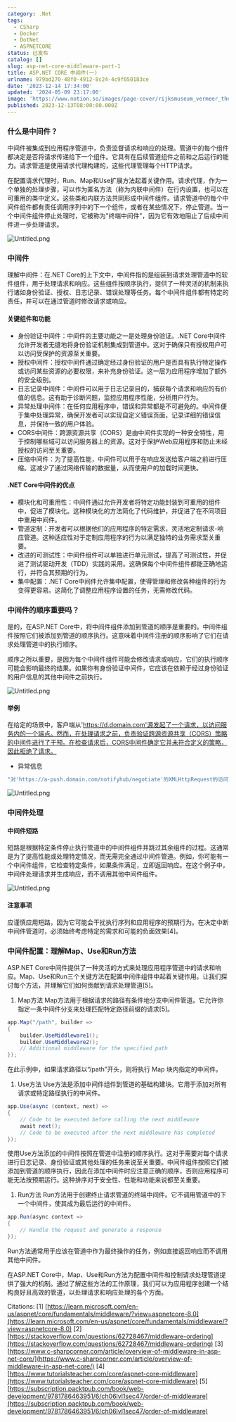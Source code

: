 ```yaml
---
category: .Net
tags:
  - CSharp
  - Docker
  - DotNet
  - ASPNETCORE
status: 已发布
catalog: []
slug: asp-net-core-middleware-part-1
title: ASP.NET CORE 中间件(一)
urlname: 979bd270-48f0-4912-8c24-4c9f050183ce
date: '2023-12-14 17:34:00'
updated: '2024-05-09 23:17:00'
image: 'https://www.notion.so/images/page-cover/rijksmuseum_vermeer_the_milkmaid.jpg'
published: 2023-12-13T08:00:00.000Z
---
```


### 什么是中间件？


中间件被集成到应用程序管道中，负责监督请求和响应的处理。管道中的每个组件都决定是否将请求传递给下一个组件。它具有在后续管道组件之前和之后运行的能力。请求管道是使用请求代理构建的，这些代理管理每个HTTP请求。


在配置请求代理时，Run、Map和Use扩展方法起着关键作用。请求代理，作为一个单独的处理步骤，可以作为匿名方法（称为内联中间件）在行内设置，也可以在可重用的类中定义。这些类和内联方法共同形成中间件组件。请求管道中的每个中间件组件都有责任调用序列中的下一个组件，或者在某些情况下，停止管道。当一个中间件组件停止处理时，它被称为"终端中间件"，因为它有效地阻止了后续中间件进一步处理请求。


![Untitled.png](https://prod-files-secure.s3.us-west-2.amazonaws.com/5d24fe63-e567-4804-86f9-9fdc62e13082/da807807-d02d-4fa1-86b6-db45e4678714/Untitled.png?X-Amz-Algorithm=AWS4-HMAC-SHA256&X-Amz-Content-Sha256=UNSIGNED-PAYLOAD&X-Amz-Credential=ASIAZI2LB46625JMIU6Z%2F20250212%2Fus-west-2%2Fs3%2Faws4_request&X-Amz-Date=20250212T053726Z&X-Amz-Expires=3600&X-Amz-Security-Token=IQoJb3JpZ2luX2VjEMn%2F%2F%2F%2F%2F%2F%2F%2F%2F%2FwEaCXVzLXdlc3QtMiJIMEYCIQCAOo6mBA4DNYIsQJ%2B5a5DU9GFv2o16eakbuyGhB%2BtY0gIhAJG6XjrxndnPXcyyeCL5mTI%2BAYiHVeCIfQLro5UyIluSKogECOL%2F%2F%2F%2F%2F%2F%2F%2F%2F%2FwEQABoMNjM3NDIzMTgzODA1IgzMFVOekQWiw9Ci26Aq3AM59n0l30Gt24eky9TvMmlfL4NJul0m2p6bj2Bm17zS4f4%2BgsklG%2Fr8e5H2jGfafM3eyntBV5mMpuuACSAA23KA6gpOAMHu%2Fub9Pb4m7HBsYlKpX9m9y0%2BXd%2BlRBS8IV8DGcv1wO4DyAX0az5wp6yWJxYJpLzx7qlEJ2QW9%2B1oGR5Hw8pPl4uarEEEdQnIw%2FC7LGzObls302ZfjOKR1zoy2%2BhyRRuOx3Vz4nlltG7tLd20XW1AIjYGVb%2Ftm7EclG%2B1Ia%2FAEAEdA%2FuVXlASwC1c3OeDTNhjFBnNl5YPAfg%2FBmauIDuA3amjCt6APn7AlRShaIJCGydiLVT%2B0Bu6saxcfvYb0Bwv2MCEuAEuGlPETrNwmVpybgnBNv3ViAzQcZ2%2F9e8zZA4hr%2F5Rs1n30%2FLD8YhexzHzcVl%2B3ENpxQlMZYuTmI8%2FGFACrboLfrgThClYPQX3T6rZPNi7Rd7O%2Bsna%2F11m5OlnUxKWVg2A37fAGWhye2hGcHZn%2FycRkEyYbovqNKVYl%2Fc02sLDQRNdZlxHM4%2F5qmEEmIAid6HkhVLtVb5soXVLF1Uzmxn6WbImWOkJZJ7vwbzuxdjfAIaJ91GCOeNNGiV92dFunqqSmRcGAAwKaivfTV32mEIPRRDCX6K%2B9BjqkAYAE8mWqriP%2BWvKpl3Yykc%2B%2FN%2BMrtTZgztA92dQ5PITI58PHhfXGnITT3hpJrNNnytw0rp4fGqmjWfb3ggjWQTFyFyxjwC%2F59fI5EomUauB2bU1rakeY%2FpmjQmIzoVvhutiTowNM4lJAvUmYLruBW06L%2BXPk9nFWzSAR%2FTZ9LKSBKLBd6dLF7NcitlAtpxZ4QUfNg8Y%2BaCSDa7yzDu0Mpt%2BFRSyf&X-Amz-Signature=061c6976efd62adce63029118bb0b9a2117451190d2be314d9c9a9ba652492fc&X-Amz-SignedHeaders=host&x-id=GetObject)


### 中间件


理解中间件：在.NET Core的上下文中，中间件指的是组装到请求处理管道中的软件组件，用于处理请求和响应。这些组件按顺序执行，提供了一种灵活的机制来执行诸如身份验证、授权、日志记录、错误处理等任务。每个中间件组件都有特定的责任，并可以在通过管道时修改请求或响应。


#### 关键组件和功能

- 身份验证中间件：中间件的主要功能之一是处理身份验证。.NET Core中间件允许开发者无缝地将身份验证机制集成到管道中。这对于确保只有授权用户可以访问受保护的资源至关重要。
- 授权中间件：授权中间件通过确定经过身份验证的用户是否具有执行特定操作或访问某些资源的必要权限，来补充身份验证。这一层为应用程序增加了额外的安全级别。
- 日志记录中间件：中间件可以用于日志记录目的，捕获每个请求和响应的有价值的信息。这有助于诊断问题，监控应用程序性能，分析用户行为。
- 异常处理中间件：在任何应用程序中，错误和异常都是不可避免的。中间件便于集中处理异常，确保开发者可以实现自定义错误页面，记录详细的错误信息，并保持一致的用户体验。
- CORS中间件：跨源资源共享（CORS）是由中间件实现的一种安全特性，用于控制哪些域可以访问服务器上的资源。这对于保护Web应用程序和防止未经授权的访问至关重要。
- 压缩中间件：为了提高性能，中间件可以用于在响应发送给客户端之前进行压缩。这减少了通过网络传输的数据量，从而使用户的加载时间更快。

#### .NET Core中间件的优点

- 模块化和可重用性：中间件通过允许开发者将特定功能封装到可重用的组件中，促进了模块化。这种模块化的方法简化了代码维护，并促进了在不同项目中重用中间件。
- 管道定制：开发者可以根据他们的应用程序的特定需求，灵活地定制请求-响应管道。这种适应性对于定制应用程序的行为以满足独特的业务需求至关重要。
- 改进的可测试性：中间件组件可以单独进行单元测试，提高了可测试性，并促进了测试驱动开发（TDD）实践的采用。这确保每个中间件组件都能正确地运行，并符合其预期的行为。
- 集中配置：.NET Core中间件允许集中配置，使得管理和修改各种组件的行为变得更容易。这简化了调整应用程序设置的任务，无需修改代码。

### 中间件的顺序重要吗？


是的，在ASP.NET Core中，将中间件组件添加到管道的顺序是重要的。中间件组件按照它们被添加到管道的顺序执行。这意味着中间件注册的顺序影响了它们在请求处理管道中的执行顺序。


顺序之所以重要，是因为每个中间件组件可能会修改请求或响应，它们的执行顺序可能会影响最终的结果。如果你有身份验证中间件，它应该在依赖于经过身份验证的用户信息的其他中间件之前执行。


![Untitled.png](https://prod-files-secure.s3.us-west-2.amazonaws.com/5d24fe63-e567-4804-86f9-9fdc62e13082/24f795a2-1c5a-4a6b-a0d8-2afb160076f1/Untitled.png?X-Amz-Algorithm=AWS4-HMAC-SHA256&X-Amz-Content-Sha256=UNSIGNED-PAYLOAD&X-Amz-Credential=ASIAZI2LB46625JMIU6Z%2F20250212%2Fus-west-2%2Fs3%2Faws4_request&X-Amz-Date=20250212T053726Z&X-Amz-Expires=3600&X-Amz-Security-Token=IQoJb3JpZ2luX2VjEMn%2F%2F%2F%2F%2F%2F%2F%2F%2F%2FwEaCXVzLXdlc3QtMiJIMEYCIQCAOo6mBA4DNYIsQJ%2B5a5DU9GFv2o16eakbuyGhB%2BtY0gIhAJG6XjrxndnPXcyyeCL5mTI%2BAYiHVeCIfQLro5UyIluSKogECOL%2F%2F%2F%2F%2F%2F%2F%2F%2F%2FwEQABoMNjM3NDIzMTgzODA1IgzMFVOekQWiw9Ci26Aq3AM59n0l30Gt24eky9TvMmlfL4NJul0m2p6bj2Bm17zS4f4%2BgsklG%2Fr8e5H2jGfafM3eyntBV5mMpuuACSAA23KA6gpOAMHu%2Fub9Pb4m7HBsYlKpX9m9y0%2BXd%2BlRBS8IV8DGcv1wO4DyAX0az5wp6yWJxYJpLzx7qlEJ2QW9%2B1oGR5Hw8pPl4uarEEEdQnIw%2FC7LGzObls302ZfjOKR1zoy2%2BhyRRuOx3Vz4nlltG7tLd20XW1AIjYGVb%2Ftm7EclG%2B1Ia%2FAEAEdA%2FuVXlASwC1c3OeDTNhjFBnNl5YPAfg%2FBmauIDuA3amjCt6APn7AlRShaIJCGydiLVT%2B0Bu6saxcfvYb0Bwv2MCEuAEuGlPETrNwmVpybgnBNv3ViAzQcZ2%2F9e8zZA4hr%2F5Rs1n30%2FLD8YhexzHzcVl%2B3ENpxQlMZYuTmI8%2FGFACrboLfrgThClYPQX3T6rZPNi7Rd7O%2Bsna%2F11m5OlnUxKWVg2A37fAGWhye2hGcHZn%2FycRkEyYbovqNKVYl%2Fc02sLDQRNdZlxHM4%2F5qmEEmIAid6HkhVLtVb5soXVLF1Uzmxn6WbImWOkJZJ7vwbzuxdjfAIaJ91GCOeNNGiV92dFunqqSmRcGAAwKaivfTV32mEIPRRDCX6K%2B9BjqkAYAE8mWqriP%2BWvKpl3Yykc%2B%2FN%2BMrtTZgztA92dQ5PITI58PHhfXGnITT3hpJrNNnytw0rp4fGqmjWfb3ggjWQTFyFyxjwC%2F59fI5EomUauB2bU1rakeY%2FpmjQmIzoVvhutiTowNM4lJAvUmYLruBW06L%2BXPk9nFWzSAR%2FTZ9LKSBKLBd6dLF7NcitlAtpxZ4QUfNg8Y%2BaCSDa7yzDu0Mpt%2BFRSyf&X-Amz-Signature=5ac76a369ff265b062e744c932e7e2f959e58b1cb49d4739719c5a1be5407e45&X-Amz-SignedHeaders=host&x-id=GetObject)


#### 举例


在给定的场景中，客户端从'https://d.domain.com'源发起了一个请求，以访问服务内的一个端点。然而，在处理请求之前，负责验证跨源资源共享（CORS）策略的中间件进行了干预。在检查请求后，CORS中间件确定它并未符合定义的策略，因此拒绝了请求。

- 异常信息

```c#
"对'https://a-push.domain.com/notifyhub/negotiate'的XMLHttpRequest的访问，源自'https://d.domain.com'，已被CORS策略阻止：预检请求的响应未通过访问控制检查：请求的资源上没有'Access-Control-Allow-Origin'头。"[1][2][3]
```


![Untitled.png](https://prod-files-secure.s3.us-west-2.amazonaws.com/5d24fe63-e567-4804-86f9-9fdc62e13082/371d9517-dafe-4432-94b7-2d14d1593167/Untitled.png?X-Amz-Algorithm=AWS4-HMAC-SHA256&X-Amz-Content-Sha256=UNSIGNED-PAYLOAD&X-Amz-Credential=ASIAZI2LB46625JMIU6Z%2F20250212%2Fus-west-2%2Fs3%2Faws4_request&X-Amz-Date=20250212T053726Z&X-Amz-Expires=3600&X-Amz-Security-Token=IQoJb3JpZ2luX2VjEMn%2F%2F%2F%2F%2F%2F%2F%2F%2F%2FwEaCXVzLXdlc3QtMiJIMEYCIQCAOo6mBA4DNYIsQJ%2B5a5DU9GFv2o16eakbuyGhB%2BtY0gIhAJG6XjrxndnPXcyyeCL5mTI%2BAYiHVeCIfQLro5UyIluSKogECOL%2F%2F%2F%2F%2F%2F%2F%2F%2F%2FwEQABoMNjM3NDIzMTgzODA1IgzMFVOekQWiw9Ci26Aq3AM59n0l30Gt24eky9TvMmlfL4NJul0m2p6bj2Bm17zS4f4%2BgsklG%2Fr8e5H2jGfafM3eyntBV5mMpuuACSAA23KA6gpOAMHu%2Fub9Pb4m7HBsYlKpX9m9y0%2BXd%2BlRBS8IV8DGcv1wO4DyAX0az5wp6yWJxYJpLzx7qlEJ2QW9%2B1oGR5Hw8pPl4uarEEEdQnIw%2FC7LGzObls302ZfjOKR1zoy2%2BhyRRuOx3Vz4nlltG7tLd20XW1AIjYGVb%2Ftm7EclG%2B1Ia%2FAEAEdA%2FuVXlASwC1c3OeDTNhjFBnNl5YPAfg%2FBmauIDuA3amjCt6APn7AlRShaIJCGydiLVT%2B0Bu6saxcfvYb0Bwv2MCEuAEuGlPETrNwmVpybgnBNv3ViAzQcZ2%2F9e8zZA4hr%2F5Rs1n30%2FLD8YhexzHzcVl%2B3ENpxQlMZYuTmI8%2FGFACrboLfrgThClYPQX3T6rZPNi7Rd7O%2Bsna%2F11m5OlnUxKWVg2A37fAGWhye2hGcHZn%2FycRkEyYbovqNKVYl%2Fc02sLDQRNdZlxHM4%2F5qmEEmIAid6HkhVLtVb5soXVLF1Uzmxn6WbImWOkJZJ7vwbzuxdjfAIaJ91GCOeNNGiV92dFunqqSmRcGAAwKaivfTV32mEIPRRDCX6K%2B9BjqkAYAE8mWqriP%2BWvKpl3Yykc%2B%2FN%2BMrtTZgztA92dQ5PITI58PHhfXGnITT3hpJrNNnytw0rp4fGqmjWfb3ggjWQTFyFyxjwC%2F59fI5EomUauB2bU1rakeY%2FpmjQmIzoVvhutiTowNM4lJAvUmYLruBW06L%2BXPk9nFWzSAR%2FTZ9LKSBKLBd6dLF7NcitlAtpxZ4QUfNg8Y%2BaCSDa7yzDu0Mpt%2BFRSyf&X-Amz-Signature=4f331baf6b8d6ce352246ec81d1bb7b3306e7c58dbd68e5f0c9445de9226c8c5&X-Amz-SignedHeaders=host&x-id=GetObject)


### 中间件处理


#### 中间件短路
短路是根据特定条件停止执行管道中的中间件组件并跳过其余组件的过程。这通常是为了提高性能或处理特定情况，而无需完全通过中间件管道。例如，你可能有一个中间件组件，它检查特定条件，如果条件满足，立即返回响应。在这个例子中，中间件处理请求并生成响应，而不调用其他中间件组件。


![Untitled.png](https://prod-files-secure.s3.us-west-2.amazonaws.com/5d24fe63-e567-4804-86f9-9fdc62e13082/e8a1d943-cb51-4723-936e-23c6af2fb0f9/Untitled.png?X-Amz-Algorithm=AWS4-HMAC-SHA256&X-Amz-Content-Sha256=UNSIGNED-PAYLOAD&X-Amz-Credential=ASIAZI2LB46625JMIU6Z%2F20250212%2Fus-west-2%2Fs3%2Faws4_request&X-Amz-Date=20250212T053726Z&X-Amz-Expires=3600&X-Amz-Security-Token=IQoJb3JpZ2luX2VjEMn%2F%2F%2F%2F%2F%2F%2F%2F%2F%2FwEaCXVzLXdlc3QtMiJIMEYCIQCAOo6mBA4DNYIsQJ%2B5a5DU9GFv2o16eakbuyGhB%2BtY0gIhAJG6XjrxndnPXcyyeCL5mTI%2BAYiHVeCIfQLro5UyIluSKogECOL%2F%2F%2F%2F%2F%2F%2F%2F%2F%2FwEQABoMNjM3NDIzMTgzODA1IgzMFVOekQWiw9Ci26Aq3AM59n0l30Gt24eky9TvMmlfL4NJul0m2p6bj2Bm17zS4f4%2BgsklG%2Fr8e5H2jGfafM3eyntBV5mMpuuACSAA23KA6gpOAMHu%2Fub9Pb4m7HBsYlKpX9m9y0%2BXd%2BlRBS8IV8DGcv1wO4DyAX0az5wp6yWJxYJpLzx7qlEJ2QW9%2B1oGR5Hw8pPl4uarEEEdQnIw%2FC7LGzObls302ZfjOKR1zoy2%2BhyRRuOx3Vz4nlltG7tLd20XW1AIjYGVb%2Ftm7EclG%2B1Ia%2FAEAEdA%2FuVXlASwC1c3OeDTNhjFBnNl5YPAfg%2FBmauIDuA3amjCt6APn7AlRShaIJCGydiLVT%2B0Bu6saxcfvYb0Bwv2MCEuAEuGlPETrNwmVpybgnBNv3ViAzQcZ2%2F9e8zZA4hr%2F5Rs1n30%2FLD8YhexzHzcVl%2B3ENpxQlMZYuTmI8%2FGFACrboLfrgThClYPQX3T6rZPNi7Rd7O%2Bsna%2F11m5OlnUxKWVg2A37fAGWhye2hGcHZn%2FycRkEyYbovqNKVYl%2Fc02sLDQRNdZlxHM4%2F5qmEEmIAid6HkhVLtVb5soXVLF1Uzmxn6WbImWOkJZJ7vwbzuxdjfAIaJ91GCOeNNGiV92dFunqqSmRcGAAwKaivfTV32mEIPRRDCX6K%2B9BjqkAYAE8mWqriP%2BWvKpl3Yykc%2B%2FN%2BMrtTZgztA92dQ5PITI58PHhfXGnITT3hpJrNNnytw0rp4fGqmjWfb3ggjWQTFyFyxjwC%2F59fI5EomUauB2bU1rakeY%2FpmjQmIzoVvhutiTowNM4lJAvUmYLruBW06L%2BXPk9nFWzSAR%2FTZ9LKSBKLBd6dLF7NcitlAtpxZ4QUfNg8Y%2BaCSDa7yzDu0Mpt%2BFRSyf&X-Amz-Signature=a4d8176c7d42b43816f9a4c817cb3daa2de0e0e677fdbe77641043f476431c40&X-Amz-SignedHeaders=host&x-id=GetObject)


#### 注意事项


应谨慎应用短路，因为它可能会干扰执行序列和应用程序的预期行为。在决定中断中间件管道时，必须始终考虑特定的需求和可能的负面效果[4]。


### 中间件配置：理解Map、Use和Run方法


ASP.NET Core中间件提供了一种灵活的方式来处理应用程序管道中的请求和响应。Map、Use和Run三个关键方法在配置中间件组件中起着关键作用。让我们探讨每个方法，并理解它们如何贡献到请求处理管道[5]。

1. Map方法
Map方法用于根据请求的路径有条件地分支中间件管道。它允许你指定一条中间件分支来处理匹配特定路径前缀的请求[5]。

```c#
app.Map("/path", builder =>
{
    builder.UseMiddleware1();
    builder.UseMiddleware2();
    // Additional middleware for the specified path
});
```


在此示例中，如果请求路径以“/path”开头，则将执行 Map 块内指定的中间件。

1. Use方法
Use方法是添加中间件组件到管道的基础构建块。它用于添加对所有请求或特定路径执行的中间件。

```c#
app.Use(async (context, next) =>
{
    // Code to be executed before calling the next middleware
    await next();
    // Code to be executed after the next middleware has completed
});
```


使用Use方法添加的中间件按照在管道中注册的顺序执行。这对于需要对每个请求进行日志记录、身份验证或其他处理的任务来说至关重要。中间件组件按照它们被添加到管道的顺序执行，因此在添加中间件时应注意正确的顺序，否则应用程序可能无法按预期运行。这种排序对于安全性、性能和功能来说都至关重要。

1. Run方法
Run方法用于创建终止请求管道的终端中间件。它不调用管道中的下一个中间件，使其成为最后运行的中间件。

```c#
app.Run(async context =>
{
    // Handle the request and generate a response
});
```


Run方法通常用于应该在管道中作为最终操作的任务，例如直接返回响应而不调用其他中间件。


在ASP.NET Core中，Map、Use和Run方法为配置中间件和控制请求处理管道提供了强大的机制。通过了解这些方法的工作原理，我们可以为应用程序创建一个结构良好且高效的管道，以处理请求和响应处理的各个方面。


Citations:
[1] [https://learn.microsoft.com/en-us/aspnet/core/fundamentals/middleware/?view=aspnetcore-8.0](https://learn.microsoft.com/en-us/aspnet/core/fundamentals/middleware/?view=aspnetcore-8.0)
[2] [https://stackoverflow.com/questions/62728467/middleware-ordering](https://stackoverflow.com/questions/62728467/middleware-ordering)
[3] [https://www.c-sharpcorner.com/article/overview-of-middleware-in-asp-net-core/](https://www.c-sharpcorner.com/article/overview-of-middleware-in-asp-net-core/)
[4] [https://www.tutorialsteacher.com/core/aspnet-core-middleware](https://www.tutorialsteacher.com/core/aspnet-core-middleware)
[5] [https://subscription.packtpub.com/book/web-development/9781786463951/6/ch06lvl1sec47/order-of-middleware](https://subscription.packtpub.com/book/web-development/9781786463951/6/ch06lvl1sec47/order-of-middleware)


